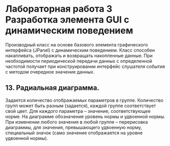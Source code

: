# Лабораторная работа 3 Разработка элемента GUI с динамическим поведением

Производный класс на основе базового элемента графического  интерфейса (JPanel) с динамическим поведением. Класс способен накапливать, отображать и возвращать накопленные данные. При необходимости периодической передачи данных с определенной частотой получает при конструировании интерфейс слушателя события с методом очередное значение данных.

## 13. Радиальная диаграмма. 
Задается количество отображаемых параметров в группе. Количество групп может быть разным (задается), каждой группе соответствует  свой цвет. Для каждого параметра – значение, соответствующее норме. На диаграмме обозначения уровень нормы и удвоенной нормы. При изменении любого значения в любой группе – перерисовка диаграммы, для значения, превышающего удвоенную норму, специальный значок (само значение отображается на уровне удвоенной нормы).
